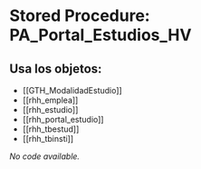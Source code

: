 # Stored Procedure: PA_Portal_Estudios_HV

## Usa los objetos:
- [[GTH_ModalidadEstudio]]
- [[rhh_emplea]]
- [[rhh_estudio]]
- [[rhh_portal_estudio]]
- [[rhh_tbestud]]
- [[rhh_tbinsti]]

*No code available.*
